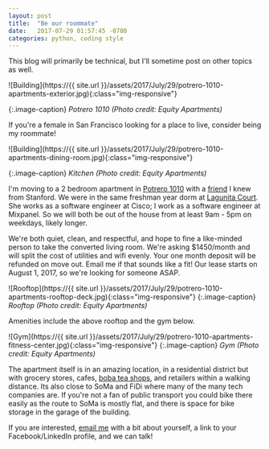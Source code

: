 ```yaml
---
layout: post
title:  "Be our roommate"
date:   2017-07-29 01:57:45 -0700
categories: python, coding style
---
```


This blog will primarily be technical, but I'll sometime post
on other topics as well.

![Building](https://{{ site.url }}/assets/2017/July/29/potrero-1010-apartments-exterior.jpg){:class="img-responsive"}

{:.image-caption}
*Potrero 1010 (Photo credit: Equity Apartments)*

If you're a female in San Francisco looking for a place to live,
consider being my roommate!

![Building](https://{{ site.url }}/assets/2017/July/29/potrero-1010-apartments-dining-room.jpg){:class="img-responsive"}

{:.image-caption}
*Kitchen (Photo credit: Equity Apartments)*

I'm moving to a 2 bedroom apartment in [Potrero 1010](http://www.equityapartments.com/san-francisco/potrero-hill/potrero-1010-apartments) 
with a [friend](http://www.juliaguenther.co/#/) I knew from Stanford.
We were in the same freshman year dorm at 
[Lagunita Court](https://rde.stanford.edu/studenthousing/lagunita-court).
She works as a software engineer at Cisco; I work as a software engineer at Mixpanel.
So we will both be out of the house from at least 9am - 5pm on weekdays, likely longer. 

We're both quiet, clean, and respectful,
and hope to fine a like-minded person to take the converted living room.
We're asking $1450/month and will split the cost of utilities and wifi evenly.
Your one month deposit will be refunded on move out. 
Email me if that sounds like a fit! 
Our lease starts on August 1, 2017, so we're looking for someone ASAP.

![Rooftop](https://{{ site.url }}/assets/2017/July/29/potrero-1010-apartments-rooftop-deck.jpg){:class="img-responsive"}
{:.image-caption}
*Rooftop (Photo credit: Equity Apartments)*

Amenities include the above rooftop and the gym below. 

![Gym](https://{{ site.url }}/assets/2017/July/29/potrero-1010-apartments-fitness-center.jpg){:class="img-responsive"}
{:.image-caption}
*Gym (Photo credit: Equity Apartments)*

The apartment itself is in an amazing location, in a residential district 
but with grocery stores, cafes, [boba tea shops](http://www.bobaguys.com/), 
and retailers within a walking distance. 
Its also close to SoMa and FiDi where many of the many tech companies are.
If you're not a fan of public transport you could bike there easily 
as the route to SoMa is mostly flat,
and there is space for bike storage in the garage of the building. 

If you are interested, [email me](lkloh2410@gmail.com) with a bit about yourself, a link
to your Facebook/LinkedIn profile, and we can talk! 










